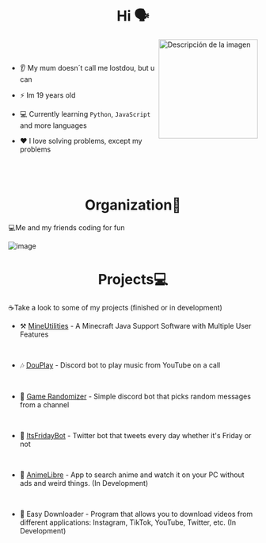 <h1 align="center">Hi 🗣</h1>

<p>
  <img src="https://github.com/Lostdou/Lostdou/assets/161231229/f6b8cf6c-ce60-4c66-bbcf-2729ec5140aa" alt="Descripción de la imagen" align="right" width="200" height="200">
  <br>
  <br>
  
  - 👂 My mum doesn´t call me lostdou, but u can
  
  - ⚡ Im 19 years old
    
  - 💻 Currently learning ``Python``, ``JavaScript`` and more languages
  
  - ❤️ I love solving problems, except my problems
</p>
<br>
<br>

<h1 align="center">Organization🏢</h1>

💻Me and my friends coding for fun

![image](https://github.com/user-attachments/assets/7b579233-0615-440e-9fc7-f428484f6d52)




<h1 align="center">Projects💻</h1>

<p>
  ☕Take a look to some of my projects (finished or in development) <br>
  
  - ⚒ [MineUtilities](https://github.com/Lostdou/MineUtilities) - A Minecraft Java Support Software with Multiple User Features
  <br>

 - 🎶 [DouPlay](https://github.com/Lostdou/DouPlay) - Discord bot to play music from YouTube on a call
  <br>

 - 🎰 [Game Randomizer](https://github.com/Lostdou/Game-Randomizer-Bot) - Simple discord bot that picks random messages from a channel
  <br>

  - 🤖 [ItsFridayBot](https://github.com/Dou-Community-S-A/Its_Friday_Bot) - Twitter bot that tweets every day whether it's Friday or not
  <br>

  - 🏮 [AnimeLibre](https://github.com/Dou-Community-S-A/animelibre) - App to search anime and watch it on your PC without ads and weird things. (In Development)
  <br>
  
  - 🚀 Easy Downloader - Program that allows you to download videos from different applications: Instagram, TikTok, YouTube, Twitter, etc. (In Development)
  <br>
  
</p>

